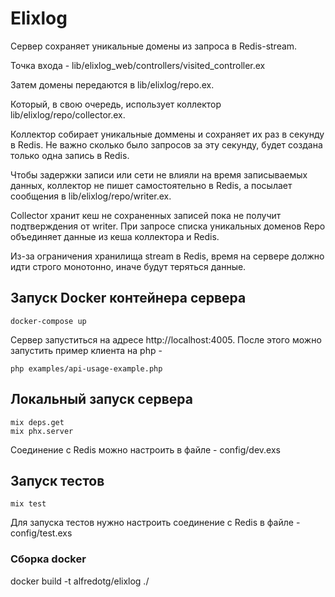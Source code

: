 # Elixlog

Сервер сохраняет уникальные домены из запроса в Redis-stream.

Точка входа - lib/elixlog_web/controllers/visited_controller.ex

Затем домены передаются в lib/elixlog/repo.ex.

Который, в свою очередь, использует коллектор lib/elixlog/repo/collector.ex.

Коллектор собирает уникальные доммены и сохраняет их раз в секунду в Redis. Не важно сколько было запросов за эту секунду, будет создана только одна запись в Redis.

Чтобы задержки записи или сети не влияли на время записываемых данных, коллектор не пишет самостоятельно в Redis, а посылает сообщения в lib/elixlog/repo/writer.ex.

Collector хранит кеш не сохраненных записей пока не получит подтверждения от writer. При запросе списка уникальных доменов Repo объединяет данные из кеша коллектора и Redis.

Из-за ограничения хранилища stream в Redis, время на сервере должно идти строго монотонно, иначе будут теряться данные.


## Запуск Docker контейнера сервера 
```
docker-compose up
```
Сервер запуститься на адресе http://localhost:4005.
После этого можно запустить пример клиента на php - 
```
php examples/api-usage-example.php
```                               

## Локальный запуск сервера
```
mix deps.get 
mix phx.server
```
Cоединение с Redis можно настроить в файле - config/dev.exs

## Запуск тестов
```
mix test
```
Для запуска тестов нужно настроить соединение с Redis в файле - config/test.exs


### Cборка docker
docker build -t alfredotg/elixlog ./
